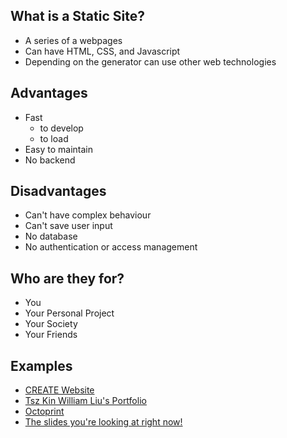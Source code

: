 ---
---

## What is a Static Site?

* A series of a webpages
* Can have HTML, CSS, and Javascript
* Depending on the generator can use other web technologies

## Advantages

* Fast
  * to develop
  * to load
* Easy to maintain
* No backend

## Disadvantages

* Can't have complex behaviour
* Can't save user input
* No database
* No authentication or access management

## Who are they for?

* You
* Your Personal Project
* Your Society
* Your Friends

## Examples

* [CREATE Website](https://createunsw.com.au)
* [Tsz Kin William Liu's Portfolio](https://liutkwilliam.github.io/)
* [Octoprint](https://octoprint.org/)
* [The slides you're looking at right now!](https://github.com/CreateUNSW/github-pages-workshop)
